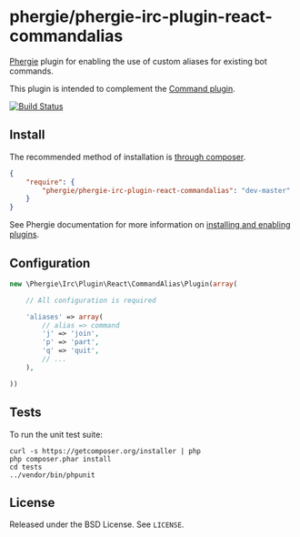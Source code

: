 # phergie/phergie-irc-plugin-react-commandalias

[Phergie](http://github.com/phergie/phergie-irc-bot-react/) plugin for enabling the use of custom aliases for existing bot commands.

This plugin is intended to complement the [Command plugin](https://github.com/phergie/phergie-irc-plugin-react-command).

[![Build Status](https://secure.travis-ci.org/phergie/phergie-irc-plugin-react-commandalias.png?branch=master)](http://travis-ci.org/phergie/phergie-irc-plugin-react-commandalias)

## Install

The recommended method of installation is [through composer](http://getcomposer.org).

```JSON
{
    "require": {
        "phergie/phergie-irc-plugin-react-commandalias": "dev-master"
    }
}
```

See Phergie documentation for more information on
[installing and enabling plugins](https://github.com/phergie/phergie-irc-bot-react/wiki/Usage#plugins).

## Configuration

```php
new \Phergie\Irc\Plugin\React\CommandAlias\Plugin(array(

    // All configuration is required

    'aliases' => array(
        // alias => command
        'j' => 'join',
        'p' => 'part',
        'q' => 'quit',
        // ...
    ),

))
```

## Tests

To run the unit test suite:

```
curl -s https://getcomposer.org/installer | php
php composer.phar install
cd tests
../vendor/bin/phpunit
```

## License

Released under the BSD License. See `LICENSE`.
